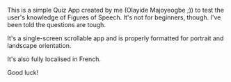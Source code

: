 This is a simple Quiz App created by me (Olayide Majoyeogbe ;)) to test the user's knowledge of Figures of Speech.
It's not for beginners, though. I've been told the questions are tough.

It's a single-screen scrollable app and is properly formatted for portrait and landscape orientation.

It's also fully localised in French.

Good luck!
